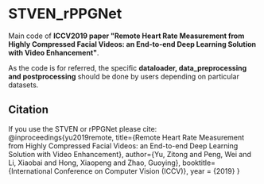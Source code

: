 # STVEN_rPPGNet
Main code of **ICCV2019 paper "Remote Heart Rate Measurement from Highly Compressed Facial Videos: an End-to-end Deep Learning Solution with Video Enhancement"**.    

As the code is for referred, the specific **dataloader, data_preprocessing and postprocessing** should be done by users depending on particular datasets.   

Citation
------- 
If you use the STVEN or rPPGNet please cite:
@inproceedings{yu2019remote,
	title={Remote Heart Rate Measurement from Highly Compressed Facial Videos: an End-to-end Deep Learning Solution with Video Enhancement},
  author={Yu, Zitong and Peng, Wei and Li, Xiaobai and Hong, Xiaopeng and Zhao, Guoying},
	booktitle= {International Conference on Computer Vision (ICCV)},
	year = {2019}
}
